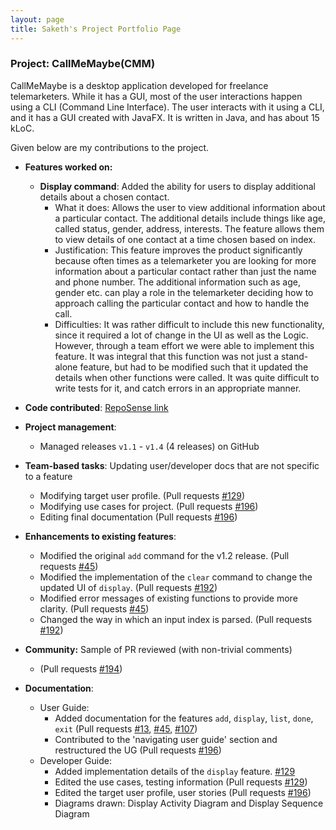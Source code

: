 ```yaml
---
layout: page
title: Saketh's Project Portfolio Page
---
```


### Project: CallMeMaybe(CMM)

CallMeMaybe is a desktop application developed for freelance telemarketers.
While it has a GUI, most of the user interactions happen using a CLI (Command Line Interface).
The user interacts with it using a CLI, and it has a GUI created with JavaFX. It is written in Java, and has about 15 kLoC.

Given below are my contributions to the project.

* **Features worked on:**
  * **Display command**: Added the ability for users to display additional details about a chosen contact.
      * What it does: Allows the user to view additional information about a particular contact. The additional details include things like
        age, called status, gender, address, interests. The feature allows them to view details of one contact at a time chosen based on index. 
      * Justification: This feature improves the product significantly because often times as a telemarketer you are looking for more information 
        about a particular contact rather than just the name and phone number. The additional information such as age, gender etc. can play a role
        in the telemarketer deciding how to approach calling the particular contact and how to handle the call. 
      * Difficulties: It was rather difficult to include this new functionality, since it required a lot of change in the UI as well as the Logic.
        However, through a team effort we were able to implement this feature. It was integral that this function was not just a stand-alone feature,
        but had to be modified such that it updated the details when other functions were called. It was quite difficult to write tests for it, and 
        catch errors in an appropriate manner. 

* **Code contributed**: [RepoSense link](https://nus-cs2103-ay2122s1.github.io/tp-dashboard/?search=&sort=totalCommits&sortWithin=totalCommits%20dsc&timeframe=commit&mergegroup=&groupSelect=groupByRepos&breakdown=true&checkedFileTypes=docs~functional-code~test-code~other&since=2021-09-17&tabOpen=true&tabType=authorship&tabAuthor=loose-bus-change&tabRepo=AY2122S1-CS2103T-T13-4%2Ftp%5Bmaster%5D&authorshipIsMergeGroup=false&authorshipFileTypes=docs~functional-code~test-code~other&authorshipIsBinaryFileTypeChecked=false)

* **Project management**:
    * Managed releases `v1.1` - `v1.4` (4 releases) on GitHub
  
* **Team-based tasks**: Updating user/developer docs that are not specific to a feature
    * Modifying target user profile. (Pull requests [#129](https://github.com/AY2122S1-CS2103T-T13-4/tp/pull/129))
    * Modifying use cases for project. (Pull requests [#196](https://github.com/AY2122S1-CS2103T-T13-4/tp/pull/196))
    * Editing final documentation (Pull requests [#196](https://github.com/AY2122S1-CS2103T-T13-4/tp/pull/196))
* **Enhancements to existing features**:
    * Modified the original `add` command for the v1.2 release. (Pull requests [#45](https://github.com/AY2122S1-CS2103T-T13-4/tp/pull/45))
    * Modified the implementation of the `clear` command to change the updated UI of `display`. (Pull requests [#192](https://github.com/AY2122S1-CS2103T-T13-4/tp/pull/182))
    * Modified error messages of existing functions to provide more clarity. (Pull requests [#45](https://github.com/AY2122S1-CS2103T-T13-4/tp/pull/192))
    * Changed the way in which an input index is parsed. (Pull requests [#192](https://github.com/AY2122S1-CS2103T-T13-4/tp/pull/192))

* **Community:** Sample of PR reviewed (with non-trivial comments)
    * (Pull requests [#194](https://github.com/AY2122S1-CS2103T-T13-4/tp/pull/194))

* **Documentation**:
    * User Guide:
        * Added documentation for the features `add`, `display`, `list`, `done`, `exit`
          (Pull requests [#13](https://github.com/AY2122S1-CS2103T-T13-4/tp/pull/13), [#45](https://github.com/AY2122S1-CS2103T-T13-4/tp/pull/45),
          [#107](https://github.com/AY2122S1-CS2103T-T13-4/tp/pull/107))
        * Contributed to the 'navigating user guide' section and restructured the UG (Pull requests [#196](https://github.com/AY2122S1-CS2103T-T13-4/tp/pull/196))
    * Developer Guide:
        * Added implementation details of the `display` feature. [#129](https://github.com/AY2122S1-CS2103T-T13-4/tp/pull/129)
        * Edited the use cases, testing information (Pull requests [#129](https://github.com/AY2122S1-CS2103T-T13-4/tp/pull/129))
        * Edited the target user profile, user stories (Pull requests [#196](https://github.com/AY2122S1-CS2103T-T13-4/tp/pull/196))
        * Diagrams drawn: Display Activity Diagram  and Display Sequence Diagram
